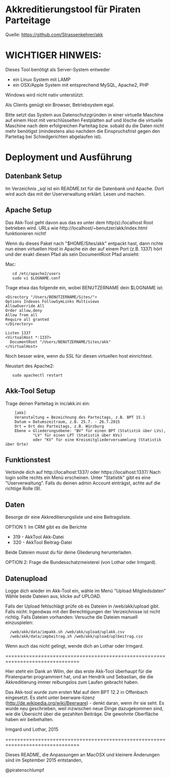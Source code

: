 Akkreditierungstool für Piraten Parteitage
==========================================

Quelle: https://github.com/Strassenkehrer/akk

WICHTIGER HINWEIS:
==================
Dieses Tool benötigt als Server-System entweder

* ein Linux System mit LAMP
* ein OSX/Apple System mit entsprechend MySQL, Apache2, PHP

Windows wird nicht nativ unterstützt.

Als Clients genügt ein Browser, Betriebsystem egal.

Bitte setzt das System aus Datenschutzgründen in einer virtuelle Maschine auf 
einem Host mit verschlüsselten Festplatten auf und lösche die virtuelle 
Maschine nach dem erfolgreichen Parteitag bzw. sobald du die Daten nicht mehr 
benötigst  (mindestens also nachdem die Einspruchsfrist gegen den Parteitag bei 
Schiedgerichten abgelaufen ist).

Deployment und Ausführung
=========================

Datenbank Setup
---------------
Im Verzeichnis _sql ist ein README.txt für die Datenbank und Apache.
Dort wird auch das mit der Userverwaltung erklärt.
Lesen und machen.

Apache Setup
------------
Das Akk-Tool geht davon aus das es unter dem http(s):/localhost Root
betrieben wird. URLs wie http://localhost/~benutzer/akk/index.html
funktionieren nicht!
   
Wenn du dieses Paket nach "$HOME/Sites/akk" entpackt hast, dann 
richte nun einen virtuellen Host in Apache ein der auf einem Port
(z.B. 1337) hört und der exakt diesen Pfad als sein DocumentRoot
Pfad ansieht:
   
Mac:
```
   cd /etc/apache2/users
   sudo vi $LOGNAME.conf
```
   Trage etwa das folgende ein, wobei BENUTZERNAME dein $LOGNAME ist:

```
<Directory "/Users/BENUTZERNAME/Sites/">
Options Indexes FollowSymLinks Multiviews
AllowOverride All
Order allow,deny
Allow from all
Require all granted
</Directory>

Listen 1337
<VirtualHost *:1337>
  DocumentRoot "/Users/BENUTZERNAME/Sites/akk"
</VirtualHost>
```

   Noch besser wäre, wenn du SSL für diesen virtuellen host einrichtest.
   
   Neustart des Apache2: 
```
   sudo apachectl restart
```

Akk-Tool Setup
--------------
Trage deinen Parteitag in inc/akk.ini ein:

```
	[akk]
	Veranstaltung = Bezeichnung des Parteitags, z.B. BPT 15.1
	Datum = Datumszeitraum, z.B. 25.7. - 26.7.2015
	Ort = Ort des Parteitags, z.B. Würzburg
	Ebene = Gliederungsebene: "BV" für einen BPT (Statistik über LVs),
			"LV" für einen LPT (Statistik über KVs)
			oder "KV" für eine Kreismitgliederversammlung (Statistik über Orte)
```

Funktionstest
-------------
Verbinde dich auf http://localhost:1337/ oder https://localhost:1337/
Nach login sollte rechts ein Menü erscheinen.
Unter "Statistik" gibt es eine "Userverwaltung".
Falls du deinen admin Account einträgst, achte auf die richtige Rolle (9).

Daten
-----
Besorge dir eine Akkreditierungsliste und eine Beitragsliste.

   OPTION 1: Im CRM gibt es die Berichte
   
*    319 - AkkTool Akk-Datei
*    320 - AkkTool Beitrag-Datei
     
   Beide Dateien musst du für deine Gliederung herunterladen.
   
   OPTION 2: Frage die Bundesschatzmeisterei (von Lothar oder Irmgard).
   
Datenupload
-----------
   Logge dich wieder im Akk-Tool ein, wähle im Menü "Upload Mitgliedsdaten"
   Wähle beide Dateien aus, klicke auf UPLOAD.
   
   Falls der Upload fehlschlägt prüfe ob es Dateien in /web/akk/upload gibt.
   Falls nicht: Irgendwas mit den Berechtigungen der Verzeichnisse ist nicht
                richtig.
   Falls Dateien vorhanden: Versuche die Dateien manuell einzuspielen:
   
      /web/akk/data/impakk.sh /web/akk/upload/uplakk.csv
      /web/akk/data/impbeitrag.sh /web/akk/upload/uplbeitrag.csv

   Wenn auch das nicht gelingt, wende dich an Lothar oder Irmgard.

===============================================================================

Hier steht ein Dank an Wilm, der das erste Akk-Tool überhaupt für die 
Piratenpartei programmiert hat, und an Hendrik und Sebastian, die die 
Akkreditierung immer reibungslos zum Laufen gebracht haben.

Das Akk-tool wurde zum ersten Mal auf dem BPT 12.2 in Offenbach eingesetzt.
Es steht unter beerware-lizenz (http://de.wikipedia.org/wiki/Beerware) - denkt 
daran, wenn ihr sie seht. Es wurde neu geschrieben, weil inzwischen neue Dinge 
dazugekommen sind, wie die Übersicht über die gezahlten Beiträge. Die gewohnte 
Oberfläche haben wir beibehalten.

Irmgard und Lothar, 2015

===============================================================================

Dieses README, die Anpassungen an MacOSX und kleinere Änderungen sind 
im September 2015 entstanden,

@piratenschlumpf
